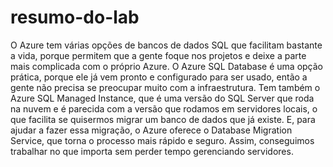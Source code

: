 # resumo-do-lab

O Azure tem várias opções de bancos de dados SQL que facilitam bastante a vida, porque permitem que a gente foque nos projetos e deixe a parte mais complicada com o próprio Azure. O Azure SQL Database é uma opção prática, porque ele já vem pronto e configurado para ser usado, então a gente não precisa se preocupar muito com a infraestrutura. Tem também o Azure SQL Managed Instance, que é uma versão do SQL Server que roda na nuvem e é parecida com a versão que rodamos em servidores locais, o que facilita se quisermos migrar um banco de dados que já existe. E, para ajudar a fazer essa migração, o Azure oferece o Database Migration Service, que torna o processo mais rápido e seguro. Assim, conseguimos trabalhar no que importa sem perder tempo gerenciando servidores.
